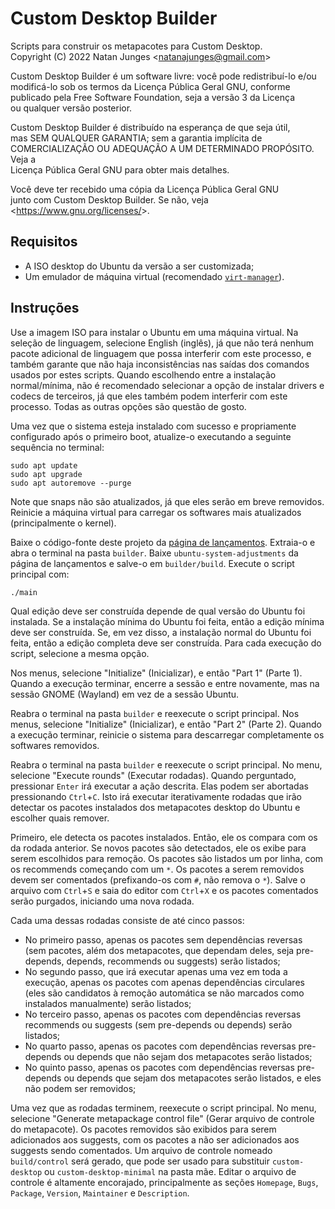 # Custom Desktop Builder

Scripts para construir os metapacotes para Custom Desktop.  
Copyright (C) 2022  Natan Junges &lt;natanajunges@gmail.com&gt;

Custom Desktop Builder é um software livre: você pode redistribuí-lo e/ou  
modificá-lo sob os termos da Licença Pública Geral GNU, conforme  
publicado pela Free Software Foundation, seja a versão 3 da Licença  
ou qualquer versão posterior.

Custom Desktop Builder é distribuído na esperança de que seja útil,  
mas SEM QUALQUER GARANTIA; sem a garantia implícita de  
COMERCIALIZAÇÃO OU ADEQUAÇÃO A UM DETERMINADO PROPÓSITO. Veja a  
Licença Pública Geral GNU para obter mais detalhes.

Você deve ter recebido uma cópia da Licença Pública Geral GNU  
junto com Custom Desktop Builder. Se não, veja &lt;https://www.gnu.org/licenses/&gt;.

## Requisitos
- A ISO desktop do Ubuntu da versão a ser customizada;
- Um emulador de máquina virtual (recomendado [`virt-manager`](https://packages.ubuntu.com/jammy/virt-manager)).

## Instruções
Use a imagem ISO para instalar o Ubuntu em uma máquina virtual. Na seleção de linguagem, selecione English (inglês), já que não terá nenhum pacote adicional de linguagem que possa interferir com este processo, e também garante que não haja inconsistências nas saídas dos comandos usados por estes scripts. Quando escolhendo entre a instalação normal/mínima, não é recomendado selecionar a opção de instalar drivers e codecs de terceiros, já que eles também podem interferir com este processo. Todas as outras opções são questão de gosto.

Uma vez que o sistema esteja instalado com sucesso e propriamente configurado após o primeiro boot, atualize-o executando a seguinte sequência no terminal:
```shell
sudo apt update
sudo apt upgrade
sudo apt autoremove --purge
```

Note que snaps não são atualizados, já que eles serão em breve removidos. Reinicie a máquina virtual para carregar os softwares mais atualizados (principalmente o kernel).

Baixe o código-fonte deste projeto da [página de lançamentos](https://github.com/natanjunges/custom-desktop/releases). Extraia-o e abra o terminal na pasta `builder`. Baixe `ubuntu-system-adjustments` da página de lançamentos e salve-o em `builder/build`. Execute o script principal com:
```shell
./main
```

Qual edição deve ser construída depende de qual versão do Ubuntu foi instalada. Se a instalação mínima do Ubuntu foi feita, então a edição mínima deve ser construída. Se, em vez disso, a instalação normal do Ubuntu foi feita, então a edição completa deve ser construída. Para cada execução do script, selecione a mesma opção.

Nos menus, selecione "Initialize" (Inicializar), e então "Part 1" (Parte 1). Quando a execução terminar, encerre a sessão e entre novamente, mas na sessão GNOME (Wayland) em vez de a sessão Ubuntu.

Reabra o terminal na pasta `builder` e reexecute o script principal. Nos menus, selecione "Initialize" (Inicializar), e então "Part 2" (Parte 2). Quando a execução terminar, reinicie o sistema para descarregar completamente os softwares removidos.

Reabra o terminal na pasta `builder` e reexecute o script principal. No menu, selecione "Execute rounds" (Executar rodadas). Quando perguntado, pressionar `Enter` irá executar a ação descrita. Elas podem ser abortadas pressionando `Ctrl`+`C`. Isto irá executar iterativamente rodadas que irão detectar os pacotes instalados dos metapacotes desktop do Ubuntu e escolher quais remover.

Primeiro, ele detecta os pacotes instalados. Então, ele os compara com os da rodada anterior. Se novos pacotes são detectados, ele os exibe para serem escolhidos para remoção. Os pacotes são listados um por linha, com os recommends começando com um `*`. Os pacotes a serem removidos devem ser comentados (prefixando-os com `#`, não remova o `*`). Salve o arquivo com `Ctrl`+`S` e saia do editor com `Ctrl`+`X` e os pacotes comentados serão purgados, iniciando uma nova rodada.

Cada uma dessas rodadas consiste de até cinco passos:
- No primeiro passo, apenas os pacotes sem dependências reversas (sem pacotes, além dos metapacotes, que dependam deles, seja pre-depends, depends, recommends ou suggests) serão listados;
- No segundo passo, que irá executar apenas uma vez em toda a execução, apenas os pacotes com apenas dependências circulares (eles são candidatos à remoção automática se não marcados como instalados manualmente) serão listados;
- No terceiro passo, apenas os pacotes com dependências reversas recommends ou suggests (sem pre-depends ou depends) serão listados;
- No quarto passo, apenas os pacotes com dependências reversas pre-depends ou depends que não sejam dos metapacotes serão listados;
- No quinto passo, apenas os pacotes com dependências reversas pre-depends ou depends que sejam dos metapacotes serão listados, e eles não podem ser removidos;

Uma vez que as rodadas terminem, reexecute o script principal. No menu, selecione "Generate metapackage control file" (Gerar arquivo de controle do metapacote). Os pacotes removidos são exibidos para serem adicionados aos suggests, com os pacotes a não ser adicionados aos suggests sendo comentados. Um arquivo de controle nomeado `build/control` será gerado, que pode ser usado para substituir `custom-desktop` ou `custom-desktop-minimal` na pasta mãe. Editar o arquivo de controle é altamente encorajado, principalmente as seções `Homepage`, `Bugs`, `Package`, `Version`, `Maintainer` e `Description`.
